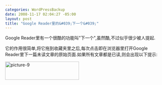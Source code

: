 ```yaml
--- 
categories: WordPressBackup
date: 2008-11-17 02:04:27 -05:00
layout: post
title: "Google Reader里的&#039;下一个&#039;"
---
```

Google Reader里有一个很酷的功能叫"下一个",虽然酷,不过似乎很少被人提起.

它的作用很简单,将它拖到收藏夹里之后,每次点击即在浏览器里打开Google Reader里下一篇未读文章的原始页面.如果所有文章都是已读,则会出现以下提示:

<a href="http://ztnote.files.wordpress.com/2008/11/picture-9.png"><img class="aligncenter size-full wp-image-1432" title="picture-9" src="http://ztnote.files.wordpress.com/2008/11/picture-9.png" alt="picture-9" width="239" height="59" /></a>
